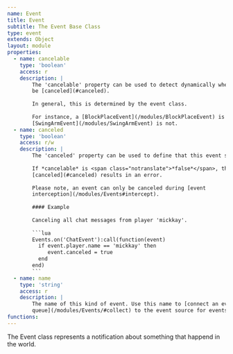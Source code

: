 ```yaml
---
name: Event
title: Event
subtitle: The Event Base Class
type: event
extends: Object
layout: module
properties:
  - name: cancelable
    type: 'boolean'
    access: r
    description: |
        The 'cancelable' property can be used to detect dynamically whether this event instance can
        be [canceled](#canceled).
       
        In general, this is determined by the event class.
       
        For instance, a [BlockPlaceEvent](/modules/BlockPlaceEvent) is *cancelable*, but a
        [SwingArmEvent](/modules/SwingArmEvent) is not.
  - name: canceled
    type: 'boolean'
    access: r/w
    description: |
        The 'canceled' property can be used to define that this event should be canceled.
       
        If *cancelable* is <span class="notranslate">*false*</span>, then setting
        [canceled](#canceled) results in an error.
       
        Please note, an event can only be canceled during [event
        interception](/modules/Events#intercept).
       
        #### Example
       
        Canceling all chat messages from player 'mickkay'.
       
        ```lua
        Events.on('ChatEvent'):call(function(event)
          if event.player.name == 'mickkay' then
             event.canceled = true
          end
        end)
        ```
  - name: name
    type: 'string'
    access: r
    description: |
        The name of this kind of event. Use this name to [connect an event
        queue](/modules/Events/#collect) to the event source for events of this kind.
functions:
---
```


The <span class="notranslate">Event</span> class represents a notification about something that
happend in the world.
